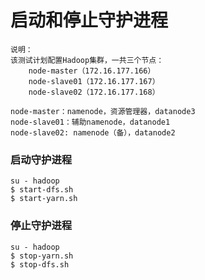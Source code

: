 启动和停止守护进程
=================================================================================
```
说明：
该测试计划配置Hadoop集群，一共三个节点：
    node-master（172.16.177.166）
    node-slave01（172.16.177.167）
    node-slave02（172.16.177.168）

node-master：namenode，资源管理器，datanode3
node-slave01：辅助namenode，datanode1
node-slave02: namenode（备），datanode2
```

### 启动守护进程
```shell
su - hadoop
$ start-dfs.sh
$ start-yarn.sh
```

### 停止守护进程
```shell
su - hadoop
$ stop-yarn.sh
$ stop-dfs.sh
```
